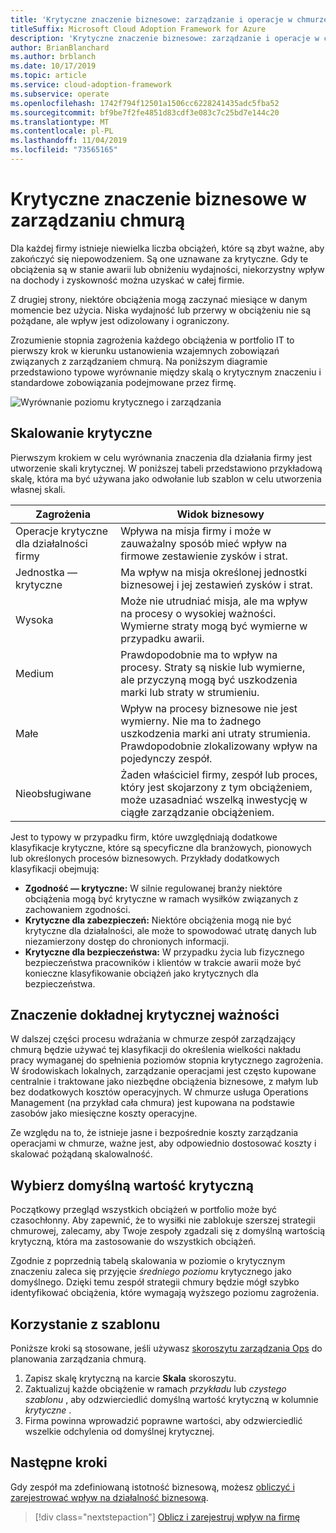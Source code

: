 ```yaml
---
title: 'Krytyczne znaczenie biznesowe: zarządzanie i operacje w chmurze'
titleSuffix: Microsoft Cloud Adoption Framework for Azure
description: 'Krytyczne znaczenie biznesowe: zarządzanie i operacje w chmurze'
author: BrianBlanchard
ms.author: brblanch
ms.date: 10/17/2019
ms.topic: article
ms.service: cloud-adoption-framework
ms.subservice: operate
ms.openlocfilehash: 1742f794f12501a1506cc6228241435adc5fba52
ms.sourcegitcommit: bf9be7f2fe4851d83cdf3e083c7c25bd7e144c20
ms.translationtype: MT
ms.contentlocale: pl-PL
ms.lasthandoff: 11/04/2019
ms.locfileid: "73565165"
---
```

# <a name="business-criticality-in-cloud-management"></a>Krytyczne znaczenie biznesowe w zarządzaniu chmurą

Dla każdej firmy istnieje niewielka liczba obciążeń, które są zbyt ważne, aby zakończyć się niepowodzeniem. Są one uznawane za krytyczne. Gdy te obciążenia są w stanie awarii lub obniżeniu wydajności, niekorzystny wpływ na dochody i zyskowność można uzyskać w całej firmie.

Z drugiej strony, niektóre obciążenia mogą zaczynać miesiące w danym momencie bez użycia. Niska wydajność lub przerwy w obciążeniu nie są pożądane, ale wpływ jest odizolowany i ograniczony.

Zrozumienie stopnia zagrożenia każdego obciążenia w portfolio IT to pierwszy krok w kierunku ustanowienia wzajemnych zobowiązań związanych z zarządzaniem chmurą.
Na poniższym diagramie przedstawiono typowe wyrównanie między skalą o krytycznym znaczeniu i standardowe zobowiązania podejmowane przez firmę.

![Wyrównanie poziomu krytycznego i zarządzania](../../_images/manage/cloud-criticality-alignment.png)

## <a name="criticality-scale"></a>Skalowanie krytyczne

Pierwszym krokiem w celu wyrównania znaczenia dla działania firmy jest utworzenie skali krytycznej. W poniższej tabeli przedstawiono przykładową skalę, która ma być używana jako odwołanie lub szablon w celu utworzenia własnej skali.

| Zagrożenia | Widok biznesowy |
| --------- | --------- |
| Operacje krytyczne dla działalności firmy |  Wpływa na misja firmy i może w zauważalny sposób mieć wpływ na firmowe zestawienie zysków i strat. |
| Jednostka — krytyczne | Ma wpływ na misja określonej jednostki biznesowej i jej zestawień zysków i strat. |
| Wysoka | Może nie utrudniać misja, ale ma wpływ na procesy o wysokiej ważności. Wymierne straty mogą być wymierne w przypadku awarii. |
| Medium | Prawdopodobnie ma to wpływ na procesy. Straty są niskie lub wymierne, ale przyczyną mogą być uszkodzenia marki lub straty w strumieniu. |
| Małe | Wpływ na procesy biznesowe nie jest wymierny. Nie ma to żadnego uszkodzenia marki ani utraty strumienia. Prawdopodobnie zlokalizowany wpływ na pojedynczy zespół. |
| Nieobsługiwane | Żaden właściciel firmy, zespół lub proces, który jest skojarzony z tym obciążeniem, może uzasadniać wszelką inwestycję w ciągłe zarządzanie obciążeniem. |

Jest to typowy w przypadku firm, które uwzględniają dodatkowe klasyfikacje krytyczne, które są specyficzne dla branżowych, pionowych lub określonych procesów biznesowych. Przykłady dodatkowych klasyfikacji obejmują:

- **Zgodność — krytyczne:** W silnie regulowanej branży niektóre obciążenia mogą być krytyczne w ramach wysiłków związanych z zachowaniem zgodności.
- **Krytyczne dla zabezpieczeń:** Niektóre obciążenia mogą nie być krytyczne dla działalności, ale może to spowodować utratę danych lub niezamierzony dostęp do chronionych informacji.
- **Krytyczne dla bezpieczeństwa:** W przypadku życia lub fizycznego bezpieczeństwa pracowników i klientów w trakcie awarii może być konieczne klasyfikowanie obciążeń jako krytycznych dla bezpieczeństwa.

## <a name="importance-of-accurate-criticality"></a>Znaczenie dokładnej krytycznej ważności

W dalszej części procesu wdrażania w chmurze zespół zarządzający chmurą będzie używać tej klasyfikacji do określenia wielkości nakładu pracy wymaganej do spełnienia poziomów stopnia krytycznego zagrożenia. W środowiskach lokalnych, zarządzanie operacjami jest często kupowane centralnie i traktowane jako niezbędne obciążenia biznesowe, z małym lub bez dodatkowych kosztów operacyjnych. W chmurze usługa Operations Management (na przykład cała chmura) jest kupowana na podstawie zasobów jako miesięczne koszty operacyjne.

Ze względu na to, że istnieje jasne i bezpośrednie koszty zarządzania operacjami w chmurze, ważne jest, aby odpowiednio dostosować koszty i skalować pożądaną skalowalność.

## <a name="select-a-default-criticality"></a>Wybierz domyślną wartość krytyczną

Początkowy przegląd wszystkich obciążeń w portfolio może być czasochłonny. Aby zapewnić, że to wysiłki nie zablokuje szerszej strategii chmurowej, zalecamy, aby Twoje zespoły zgadzali się z domyślną wartością krytyczną, która ma zastosowanie do wszystkich obciążeń.

Zgodnie z poprzednią tabelą skalowania w poziomie o krytycznym znaczeniu zaleca się przyjęcie *średniego poziomu* krytycznego jako domyślnego. Dzięki temu zespół strategii chmury będzie mógł szybko identyfikować obciążenia, które wymagają wyższego poziomu zagrożenia.

## <a name="use-the-template"></a>Korzystanie z szablonu

Poniższe kroki są stosowane, jeśli używasz [skoroszytu zarządzania Ops](https://raw.githubusercontent.com/microsoft/CloudAdoptionFramework/master/manage/opsmanagementworkbook.xlsx) do planowania zarządzania chmurą.

1. Zapisz skalę krytyczną na karcie **Skala** skoroszytu.
2. Zaktualizuj każde obciążenie w ramach *przykładu* lub *czystego szablonu* , aby odzwierciedlić domyślną wartość krytyczną w kolumnie *krytyczne* .
3. Firma powinna wprowadzić poprawne wartości, aby odzwierciedlić wszelkie odchylenia od domyślnej krytycznej.

## <a name="next-steps"></a>Następne kroki

Gdy zespół ma zdefiniowaną istotność biznesową, możesz [obliczyć i zarejestrować wpływ na działalność biznesową](./impact.md).

> [!div class="nextstepaction"]
> [Oblicz i zarejestruj wpływ na firmę](./impact.md)
